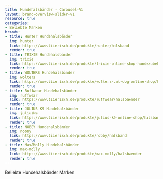 ```yaml
---
title: Hundehalsbänder - Carousel-V1
layout: brand-overview-slider-v1
resource: true
categories:
- Beliebte Marken
brands:
- title: Hunter Hundehalsbänder
  img: hunter
  link: https://www.tiierisch.de/produkte/hunter/halsband
  render: true
- title: TRIXIE Hundehalsbänder
  img: trixie
  link: https://www.tiierisch.de/produkte/trixie-online-shop-hundezubehoer/halsband
  render: true
- title: WOLTERS Hundehalsbänder
  img: wolters
  link: https://www.tiierisch.de/produkte/wolters-cat-dog-online-shop/halsband
  render: true
- title: Ruffwear Hundehalsbänder
  img: ruffwear
  link: https://www.tiierisch.de/produkte/ruffwear/halsbaender
  render: true
- title: JULIUS K9 Hundehalsbänder
  img: juliusk9
  link: https://www.tiierisch.de/produkte/julius-k9-online-shop/halsband
  render: true
- title: NOBBY Hundehalsbänder
  img: nobby
  link: https://www.tiierisch.de/produkte/nobby/halsband
  render: true
- title: Max&Molly Hundehalsbänder
  img: max-molly
  link: https://www.tiierisch.de/produkte/max-molly/halsbaender
  render: true
---
```


Beliebte Hundehalsbänder Marken
